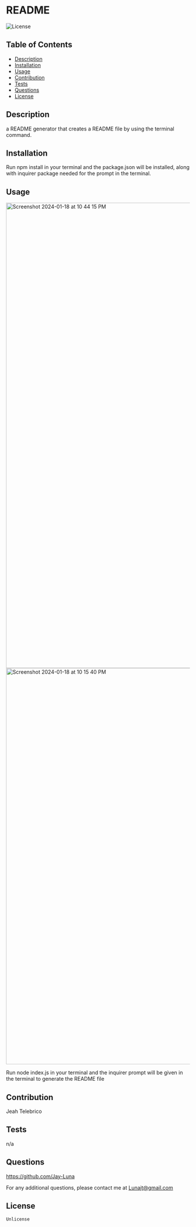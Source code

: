 # README
  
  ![License](https://img.shields.io/badge/License-Unlicense-yellow.svg)
  ## Table of Contents
  * [Description](#description)
  * [Installation](#installation)
  * [Usage](#usage)
  * [Contribution](#contribution)
  * [Tests](#tests)
  * [Questions](#questions)
  * [License](#license)

  ## Description
  a README generator that creates a README file by using the terminal command.
  ## Installation
  Run npm install in your terminal and the package.json will be installed, along with inquirer package needed for the prompt in the terminal.
  ## Usage
  <img width="1273" alt="Screenshot 2024-01-18 at 10 44 15 PM" src="https://github.com/Jay-Luna/README-Generator/assets/139188803/5b5020c8-c245-40da-9a32-df999eb82793">
<img width="1084" alt="Screenshot 2024-01-18 at 10 15 40 PM" src="https://github.com/Jay-Luna/README-Generator/assets/139188803/77d46c33-453c-422a-bb84-84301c4a8715">

  Run node index.js in your terminal and the inquirer prompt will be given in the terminal to generate the README file
  ## Contribution
  Jeah Telebrico
  ## Tests
  n/a
  ## Questions
  https://github.com/Jay-Luna
  
  For any additional questions, please contact me at Lunajt@gmail.com

## License 
    
    Unlicense
